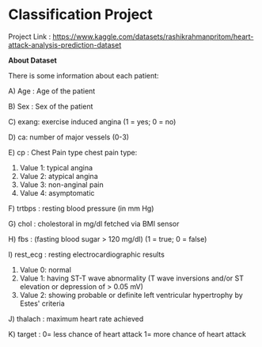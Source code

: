 # Classification Project 

Project Link : https://www.kaggle.com/datasets/rashikrahmanpritom/heart-attack-analysis-prediction-dataset

**About Dataset**

There is some information about each patient:

A) Age : Age of the patient

B) Sex : Sex of the patient

C) exang: exercise induced angina (1 = yes; 0 = no)

D) ca: number of major vessels (0-3)

E) cp : Chest Pain type chest pain type:

1) Value 1: typical angina
2) Value 2: atypical angina
3) Value 3: non-anginal pain
4) Value 4: asymptomatic

F) trtbps : resting blood pressure (in mm Hg)

G) chol : cholestoral in mg/dl fetched via BMI sensor

H) fbs : (fasting blood sugar > 120 mg/dl) (1 = true; 0 = false)

I) rest_ecg : resting electrocardiographic results

1) Value 0: normal
2) Value 1: having ST-T wave abnormality (T wave inversions and/or ST elevation or depression of > 0.05 mV)
3) Value 2: showing probable or definite left ventricular hypertrophy by Estes' criteria

J) thalach : maximum heart rate achieved

K) target : 0= less chance of heart attack 1= more chance of heart attack
